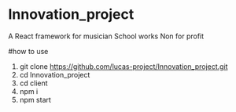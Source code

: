 # Innovation_project
A React framework for musician
School works
Non for profit

#how to use
1. git clone https://github.com/lucas-project/Innovation_project.git
2. cd Innovation_project
3. cd client
4. npm i
5. npm start

